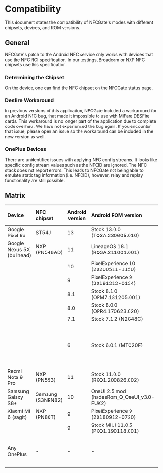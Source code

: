 # Compatibility
This document states the compatibility of NFCGate's modes with different chipsets, devices, and ROM versions.

## General
NFCGate's patch to the Android NFC service only works with devices that use the NFC NCI specification. In our testings, Broadcom or NXP NFC chipsets use this specification.

### Determining the Chipset
On the device, one can find the NFC chipset on the NFCGate status page.

### Desfire Workaround
In previous versions of this application, NFCGate included a workaround for an Android NFC bug, that made it impossible to use with MiFare DESFire cards. This workaround is no longer part of the application due to complete code overhaul. We have not experienced the bug again. If you encounter that issue, please open an issue so the workaround can be included in the new version as well.

### OnePlus Devices
There are unidentified issues with applying NFC config streams. It looks like specific config stream values such as the NFCID are ignored. The NFC stack does not report errors. This leads to NFCGate not being able to emulate static tag information (i.e. NFCID), however, relay and replay functionality are still possible.

## Matrix
| Device                     | NFC chipset       | Android version | Android ROM version                        | Clone | On-device capture | Relay | Replay | Notes                                                 |
|:---------------------------|:------------------|-----------------|:-------------------------------------------|:-----:|:-----------------:|:-----:|:------:|:------------------------------------------------------|
| Google Pixel 6a            | ST54J             | 13              | Stock 13.0.0 (TQ3A.230605.010)             |   y   |         y         |   y   |   y    |                                                       |
| Google Nexus 5X (bullhead) | NXP (PN548AD)     | 11              | LineageOS 18.1 (RQ3A.211001.001)           |   y   |         y         |   y   |   y    |                                                       |
|                            |                   | 10              | PixelExperience 10 (20200511-1150)         |   y   |         y         |   y   |   y    |                                                       |
|                            |                   | 9               | PixelExperience 9 (20191212-0124)          |   y   |         y         |   y   |   y    |                                                       |
|                            |                   | 8.1             | Stock 8.1.0 (OPM7.181205.001)              |   y   |         y         |   y   |   y    |                                                       |
|                            |                   | 8.0             | Stock 8.0.0 (OPR4.170623.020)              |   y   |         y         |   y   |   y    |                                                       |
|                            |                   | 7.1             | Stock 7.1.2 (N2G48C)                       |   y   |         y         |   y   |   y    |                                                       |
|                            |                   | 6               | Stock 6.0.1 (MTC20F)                       |   y   |         y         |   y   |   y    | No ISO-DEP historical bytes (HIST) due to ROM issue.  |
| Redmi Note 9 Pro           | NXP (PN553)       | 11              | Stock 11.0.0 (RKQ1.200826.002)             |   y   |         y         |   y   |   y    |                                                       |
| Samsung Galaxy S8+         | Samsung (S3NRN82) | 10              | OneUI 2.5 mod (hadesRom_Q_OneUI_v3.0-FUK2) |   y   |         y         |   y   |   y    |                                                       |
| Xiaomi MI 6 (sagit)        | NXP (PN80T)       | 9               | PixelExperience 9 (20180912-0720)          |   y   |         y         |   y   |   y    |                                                       |
|                            |                   | 9               | Stock MIUI 11.0.5 (PKQ1.190118.001)        |   y   |         y         |   y   |   y    |                                                       |
| Any OnePlus                | -                 | -               | -                                          |   n   |         ?         |   ?   |   ?    | Unidentified issues with applying NFC config streams. |
